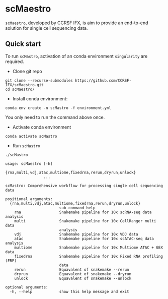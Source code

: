 # scMaestro

`scMaestro`, developed by CCRSF IFX, is aim to provide an end-to-end solution for single cell sequencing data. 

## Quick start

To run `scMastro`, activation of an conda environment `singularity` are required.

* Clone git repo

```
git clone --recurse-submodules https://github.com/CCRSF-IFX/scMaestro.git
cd scMaestro/
```

* Install conda environment: 

```
conda env create -n scMastro -f environment.yml
```

You only need to run the command above once. 

* Activate conda environment 


```
conda activate scMastro
```

* Run `scMastro`

```
./scMastro 

usage: scMaestro [-h]
                 {rna,multi,vdj,atac,multiome,fixedrna,rerun,dryrun,unlock}
                 ...

scMastro: Comprehensive workflow for processing single cell sequencing data

positional arguments:
  {rna,multi,vdj,atac,multiome,fixedrna,rerun,dryrun,unlock}
                        sub-command help
    rna                 Snakemake pipeline for 10x scRNA-seq data analysis
    multi               Snakemake pipeline for 10x CellRanger multi data
                        analysis
    vdj                 Snakemake pipeline for 10x VDJ data
    atac                Snakemake pipeline for 10x scATAC-seq data analysis
    multiome            Snakemake pipeline for 10x Multiome ATAC + GEX data
    fixedrna            Snakemake pipeline for 10x Fixed RNA profiling (FRP)
                        data
    rerun               Equavalent of snakemake --rerun
    dryrun              Equavalent of snakemake --dryrun
    unlock              Equavalent of snakemake --unlock

optional arguments:
  -h, --help            show this help message and exit
```



